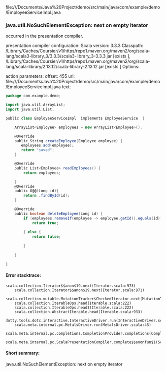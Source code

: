 file://<HOME>/Documents/Java%20Project/demo/src/main/java/com/example/demo/EmployeeServiceImpl.java
### java.util.NoSuchElementException: next on empty iterator

occurred in the presentation compiler.

presentation compiler configuration:
Scala version: 3.3.3
Classpath:
<HOME>/Library/Caches/Coursier/v1/https/repo1.maven.org/maven2/org/scala-lang/scala3-library_3/3.3.3/scala3-library_3-3.3.3.jar [exists ], <HOME>/Library/Caches/Coursier/v1/https/repo1.maven.org/maven2/org/scala-lang/scala-library/2.13.12/scala-library-2.13.12.jar [exists ]
Options:



action parameters:
offset: 455
uri: file://<HOME>/Documents/Java%20Project/demo/src/main/java/com/example/demo/EmployeeServiceImpl.java
text:
```scala
package com.example.demo;

import java.util.ArrayList;
import java.util.List;

public class EmployeeServiceImpl  implements EmployeeService  {

    ArrayList<Employee> employees = new ArrayList<Employee>();

    @Override
    public String createEmployee(Employee employee) {
       employees.add(employee);
       return "saved";
    }

    @Override
    public List<Employee> readEmployees() {
        return employees;

    }
    @Override
    public O@@(Long id){
        return .findById(id);
    }

    @Override
    public boolean deleteEmployee(Long id) {
        if (employees.removeIf(employee -> employee.getId().equals(id))) {
            return true;
    
        } else {
            return false;
    
        }
        
    }

}

```



#### Error stacktrace:

```
scala.collection.Iterator$$anon$19.next(Iterator.scala:973)
	scala.collection.Iterator$$anon$19.next(Iterator.scala:971)
	scala.collection.mutable.MutationTracker$CheckedIterator.next(MutationTracker.scala:76)
	scala.collection.IterableOps.head(Iterable.scala:222)
	scala.collection.IterableOps.head$(Iterable.scala:222)
	scala.collection.AbstractIterable.head(Iterable.scala:933)
	dotty.tools.dotc.interactive.InteractiveDriver.run(InteractiveDriver.scala:168)
	scala.meta.internal.pc.MetalsDriver.run(MetalsDriver.scala:45)
	scala.meta.internal.pc.completions.CompletionProvider.completions(CompletionProvider.scala:46)
	scala.meta.internal.pc.ScalaPresentationCompiler.complete$$anonfun$1(ScalaPresentationCompiler.scala:148)
```
#### Short summary: 

java.util.NoSuchElementException: next on empty iterator